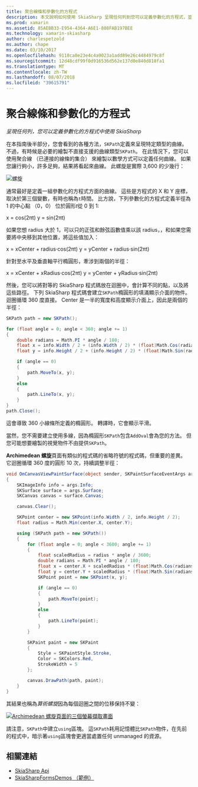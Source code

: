 ```yaml
---
title: 聚合線條和參數化的方程式
description: 本文說明如何使用 SkiaSharp 呈現任何列到您可以定義參數化的方程式，並示範此範例程式碼。
ms.prod: xamarin
ms.assetid: 85AEBB33-E954-4364-A6E1-808FAB197BEE
ms.technology: xamarin-skiasharp
author: charlespetzold
ms.author: chape
ms.date: 03/10/2017
ms.openlocfilehash: 9118ca8e23e4c4a9023a1add89e26c4484979c8f
ms.sourcegitcommit: 12d48cdf99f0d916536d562e137d0e840d818fa1
ms.translationtype: MT
ms.contentlocale: zh-TW
ms.lasthandoff: 08/07/2018
ms.locfileid: "39615791"
---
```

# <a name="polylines-and-parametric-equations"></a>聚合線條和參數化的方程式

_呈現任何列，您可以定義參數化的方程式中使用 SkiaSharp_

在本指南後半部分，您會看到的各種方法，`SKPath`定義來呈現特定類型的曲線。 不過，有時候是必要的繪製不直接支援的曲線類型`SKPath`。 在此情況下，您可以使用聚合線 （已連接的線條的集合） 來繪製以數學方式可以定義任何曲線。 如果您讓行夠小，許多足夠，結果將看起來曲線。 此螺旋是實際 3,600 的少幾行：

![](polylines-images/spiralexample.png "螺旋")

通常最好是定義一組參數化的方程式方面的曲線。 這些是方程式的 X 和 Y 座標，取決於第三個變數，有時也稱為`t`時間。 比方說，下列參數化的方程式定義半徑為 1 的中心點 （0，0） 位於圓形*t*從 0 到 1:

 x = cos(2πt) y = sin(2πt)

 如果您想 radius 大於 1，可以只的正弦和餘弦函數值乘以該 radius，，和如果您需要將中央移到其他位置，將這些值加入：

 x = xCenter + radius·cos(2πt) y = yCenter + radius·sin(2πt)

針對至水平及垂直軸平行橢圓形，牽涉到兩個的半徑：

x = xCenter + xRadius·cos(2πt) y = yCenter + yRadius·sin(2πt)

然後，您可以將對等的 SkiaSharp 程式碼放在迴圈中，會計算不同的點，以及將這些路徑。 下列 SkiaSharp 程式碼會建立`SKPath`橢圓形的填滿顯示介面的物件。 迴圈循環 360 度直接。 Center 是一半的寬度和高度顯示介面上，因此是兩個的半徑：

```csharp
SKPath path = new SKPath();

for (float angle = 0; angle < 360; angle += 1)
{
    double radians = Math.PI * angle / 180;
    float x = info.Width / 2 + (info.Width / 2) * (float)Math.Cos(radians);
    float y = info.Height / 2 + (info.Height / 2) * (float)Math.Sin(radians);

    if (angle == 0)
    {
        path.MoveTo(x, y);
    }
    else
    {
        path.LineTo(x, y);
    }
}
path.Close();
```

這會導致 360 小線條所定義的橢圓形。 轉譯時，它會顯示平滑。

當然，您不需要建立使用多線，因為橢圓形`SKPath`包含`AddOval`會為您的方法。 但您可能想要繪製的視覺物件不由提供`SKPath`。

**Archimedean 螺旋**頁面有類似的程式碼的省略符號的程式碼，但重要的差異。 它迴圈循環 360 度的圓形 10 次，持續調整半徑：

```csharp
void OnCanvasViewPaintSurface(object sender, SKPaintSurfaceEventArgs args)
{
    SKImageInfo info = args.Info;
    SKSurface surface = args.Surface;
    SKCanvas canvas = surface.Canvas;

    canvas.Clear();

    SKPoint center = new SKPoint(info.Width / 2, info.Height / 2);
    float radius = Math.Min(center.X, center.Y);

    using (SKPath path = new SKPath())
    {
        for (float angle = 0; angle < 3600; angle += 1)
        {
            float scaledRadius = radius * angle / 3600;
            double radians = Math.PI * angle / 180;
            float x = center.X + scaledRadius * (float)Math.Cos(radians);
            float y = center.Y + scaledRadius * (float)Math.Sin(radians);
            SKPoint point = new SKPoint(x, y);

            if (angle == 0)
            {
                path.MoveTo(point);
            }
            else
            {
                path.LineTo(point);
            }
        }

        SKPaint paint = new SKPaint
        {
            Style = SKPaintStyle.Stroke,
            Color = SKColors.Red,
            StrokeWidth = 5
        };

        canvas.DrawPath(path, paint);
    }
}
```

其結果也稱為*算術螺旋*因為每個迴圈之間的位移保持不變：

[![](polylines-images/archimedeanspiral-small.png "Archimedean 螺旋頁面的三個螢幕擷取畫面")](polylines-images/archimedeanspiral-large.png#lightbox "Archimedean 螺旋頁面的三個螢幕擷取畫面")

請注意，`SKPath`中建立`using`區塊。 這`SKPath`耗用記憶體比`SKPath`物件，在先前的程式中，暗示著`using`區塊會更適當處置任何 unmanaged 的資源。


## <a name="related-links"></a>相關連結

- [SkiaSharp Api](https://developer.xamarin.com/api/root/SkiaSharp/)
- [SkiaSharpFormsDemos （範例）](https://developer.xamarin.com/samples/xamarin-forms/SkiaSharpForms/Demos/)
